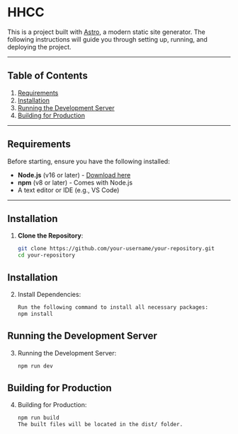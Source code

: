 #  HHCC

This is a project built with [Astro](https://astro.build/), a modern static site generator. The following instructions will guide you through setting up, running, and deploying the project.

---

## Table of Contents

1. [Requirements](#requirements)
2. [Installation](#installation)
3. [Running the Development Server](#running-the-development-server)
4. [Building for Production](#building-for-production)


---

## Requirements

Before starting, ensure you have the following installed:

- **Node.js** (v16 or later) - [Download here](https://nodejs.org/)
- **npm** (v8 or later) - Comes with Node.js
- A text editor or IDE (e.g., VS Code)

---

## Installation

1. **Clone the Repository**:
   ```bash
   git clone https://github.com/your-username/your-repository.git
   cd your-repository

## Installation
2. Install Dependencies: 
    ```bash 
    Run the following command to install all necessary packages:
    npm install

## Running the Development Server
3. Running the Development Server:
    ```bash 
    npm run dev

## Building for Production
4. Building for Production:
    ```bash 
    npm run build
    The built files will be located in the dist/ folder.

